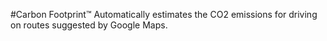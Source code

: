#Carbon Footprint™
Automatically estimates the CO2 emissions for driving on routes suggested by Google Maps.